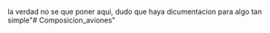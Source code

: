 la verdad no se que poner aqui, dudo que haya dicumentacion para algo tan simple"# Composicion_aviones" 
